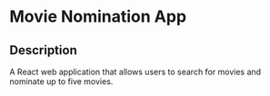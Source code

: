 # Movie Nomination App

## Description  
A React web application that allows users to search for movies and nominate up to five movies.